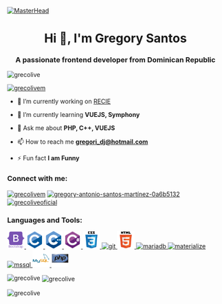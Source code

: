 [![MasterHead](https://th.bing.com/th/id/R.bf99750c1d7fa3f24ec17909b6ebe83b?rik=D5izh1vRBtO66w&riu)](https://grecolive.github.io/portfolio)
<h1 align="center">Hi 👋, I'm Gregory Santos</h1>
<h3 align="center">A passionate frontend developer from Dominican Republic</h3>
<img align="right" title="Coding" width="400" src="https://images.prismic.io/northcoders/3b1f3e48-98df-44e4-856b-4ad7bf25b94c_a58df3474587baa46eb81415faa143d4.gif" alt="">

<p align="left"> <img src="https://komarev.com/ghpvc/?username=grecolive&label=Profile%20views&color=0e75b6&style=flat" alt="grecolive" /> </p>

<p align="left"> <a href="https://twitter.com/grecolivem" target="blank"><img src="https://img.shields.io/twitter/follow/grecolivem?logo=twitter&style=for-the-badge" alt="grecolivem" /></a> </p>

- 🔭 I’m currently working on [RECIE](https://revistas.isfodosu.edu.do)

- 🌱 I’m currently learning **VUEJS, Symphony**

- 💬 Ask me about **PHP, C++, VUEJS**

- 📫 How to reach me **gregori_dj@hotmail.com**

- ⚡ Fun fact **I am Funny**

<h3 align="left">Connect with me:</h3>
<p align="left">
<a href="https://twitter.com/grecolivem" target="blank"><img align="center" src="https://raw.githubusercontent.com/rahuldkjain/github-profile-readme-generator/master/src/images/icons/Social/twitter.svg" alt="grecolivem" height="30" width="40" /></a>
<a href="https://linkedin.com/in/gregory-antonio-santos-martínez-0a6b5132" target="blank"><img align="center" src="https://raw.githubusercontent.com/rahuldkjain/github-profile-readme-generator/master/src/images/icons/Social/linked-in-alt.svg" alt="gregory-antonio-santos-martínez-0a6b5132" height="30" width="40" /></a>
<a href="https://instagram.com/grecoliveoficial" target="blank"><img align="center" src="https://raw.githubusercontent.com/rahuldkjain/github-profile-readme-generator/master/src/images/icons/Social/instagram.svg" alt="grecoliveoficial" height="30" width="40" /></a>
</p>

<h3 align="left">Languages and Tools:</h3>
<p align="left"> <a href="https://getbootstrap.com" target="_blank" rel="noreferrer"> <img src="https://raw.githubusercontent.com/devicons/devicon/master/icons/bootstrap/bootstrap-plain-wordmark.svg" alt="bootstrap" width="40" height="40"/> </a> <a href="https://www.cprogramming.com/" target="_blank" rel="noreferrer"> <img src="https://raw.githubusercontent.com/devicons/devicon/master/icons/c/c-original.svg" alt="c" width="40" height="40"/> </a> <a href="https://www.w3schools.com/cpp/" target="_blank" rel="noreferrer"> <img src="https://raw.githubusercontent.com/devicons/devicon/master/icons/cplusplus/cplusplus-original.svg" alt="cplusplus" width="40" height="40"/> </a> <a href="https://www.w3schools.com/cs/" target="_blank" rel="noreferrer"> <img src="https://raw.githubusercontent.com/devicons/devicon/master/icons/csharp/csharp-original.svg" alt="csharp" width="40" height="40"/> </a> <a href="https://www.w3schools.com/css/" target="_blank" rel="noreferrer"> <img src="https://raw.githubusercontent.com/devicons/devicon/master/icons/css3/css3-original-wordmark.svg" alt="css3" width="40" height="40"/> </a> <a href="https://git-scm.com/" target="_blank" rel="noreferrer"> <img src="https://www.vectorlogo.zone/logos/git-scm/git-scm-icon.svg" alt="git" width="40" height="40"/> </a> <a href="https://www.w3.org/html/" target="_blank" rel="noreferrer"> <img src="https://raw.githubusercontent.com/devicons/devicon/master/icons/html5/html5-original-wordmark.svg" alt="html5" width="40" height="40"/> </a> <a href="https://mariadb.org/" target="_blank" rel="noreferrer"> <img src="https://www.vectorlogo.zone/logos/mariadb/mariadb-icon.svg" alt="mariadb" width="40" height="40"/> </a> <a href="https://materializecss.com/" target="_blank" rel="noreferrer"> <img src="https://raw.githubusercontent.com/prplx/svg-logos/5585531d45d294869c4eaab4d7cf2e9c167710a9/svg/materialize.svg" alt="materialize" width="40" height="40"/> </a> <a href="https://www.microsoft.com/en-us/sql-server" target="_blank" rel="noreferrer"> <img src="https://www.svgrepo.com/show/303229/microsoft-sql-server-logo.svg" alt="mssql" width="40" height="40"/> </a> <a href="https://www.mysql.com/" target="_blank" rel="noreferrer"> <img src="https://raw.githubusercontent.com/devicons/devicon/master/icons/mysql/mysql-original-wordmark.svg" alt="mysql" width="40" height="40"/> </a> <a href="https://www.php.net" target="_blank" rel="noreferrer"> <img src="https://raw.githubusercontent.com/devicons/devicon/master/icons/php/php-original.svg" alt="php" width="40" height="40"/> </a> </p>

<p><img align="left" src="https://github-readme-stats.vercel.app/api/top-langs?username=grecolive&show_icons=true&locale=en&layout=compact" alt="grecolive" /></p>

<p>&nbsp;<img align="center" src="https://github-readme-stats.vercel.app/api?username=grecolive&show_icons=true&locale=en" alt="grecolive" /></p>

<p><img align="center" src="https://github-readme-streak-stats.herokuapp.com/?user=grecolive&" alt="grecolive" /></p>
